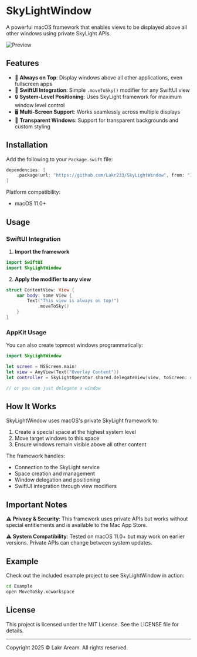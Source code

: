 # SkyLightWindow

A powerful macOS framework that enables views to be displayed above all other windows using private SkyLight APIs.

![Preview](./Resources/截屏2025-05-23%2020.18.33.png)

## Features

- 🚀 **Always on Top**: Display windows above all other applications, even fullscreen apps
- 🎯 **SwiftUI Integration**: Simple `.moveToSky()` modifier for any SwiftUI view
- 🔒 **System-Level Positioning**: Uses SkyLight framework for maximum window level control
- 🖥️ **Multi-Screen Support**: Works seamlessly across multiple displays
- 🎨 **Transparent Windows**: Support for transparent backgrounds and custom styling

## Installation

Add the following to your `Package.swift` file:

```swift
dependencies: [
    .package(url: "https://github.com/Lakr233/SkyLightWindow", from: "1.0.0"),
]
```

Platform compatibility:

- macOS 11.0+

## Usage

### SwiftUI Integration

1. **Import the framework**

```swift
import SwiftUI
import SkyLightWindow
```

2. **Apply the modifier to any view**

```swift
struct ContentView: View {
    var body: some View {
        Text("This view is always on top!")
            .moveToSky()
    }
}
```

### AppKit Usage

You can also create topmost windows programmatically:

```swift
import SkyLightWindow

let screen = NSScreen.main!
let view = AnyView(Text("Overlay Content"))
let controller = SkyLightOperator.shared.delegateView(view, toScreen: screen)

// or you can just delegate a window
```

## How It Works

SkyLightWindow uses macOS's private SkyLight framework to:

1. Create a special space at the highest system level
2. Move target windows to this space
3. Ensure windows remain visible above all other content

The framework handles:
- Connection to the SkyLight service
- Space creation and management
- Window delegation and positioning
- SwiftUI integration through view modifiers

## Important Notes

⚠️ **Privacy & Security**: This framework uses private APIs but works without special entitlements and is available to the Mac App Store.

⚠️ **System Compatibility**: Tested on macOS 11.0+ but may work on earlier versions. Private APIs can change between system updates.

## Example

Check out the included example project to see SkyLightWindow in action:

```bash
cd Example
open MoveToSky.xcworkspace
```

## License

This project is licensed under the MIT License. See the LICENSE file for details.

---

Copyright 2025 © Lakr Aream. All rights reserved.
